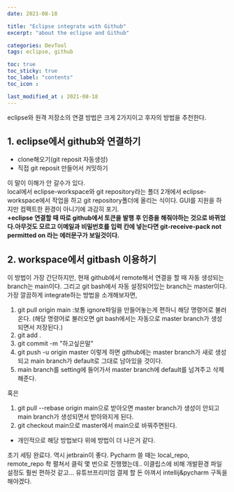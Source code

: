 ```yaml
---
date: 2021-08-18

title: "Eclipse integrate with Github"
excerpt: "about the eclipse and Github"

categories: DevTool
tags: eclipse, github

toc: true  
toc_sticky: true
toc_label: "contents"
toc_icon : 

last_modified_at : 2021-08-18
---
```


eclipse와 원격 저장소의 연결 방법은 크게 2가지이고 후자의 방법을 추천한다.

## 1. eclipse에서 github와 연결하기
- clone해오기(git reposit 자동생성)
- 직접 git reposit 만들어서 커밋하기

이 말이 이해가 안 갈수가 있다.  
local에서 eclipse-workspace와 git repository라는 폴더 2개에서 eclipse-workspace에서 작업을 하고 git repository폴더에 올리는 식이다. GUI를 지원을 하지만 컴팩트한 환경이 아니기에 과감히 포기.  
**+eclipse 연결할 때 따로 github에서 토큰을 발행 후 인증을 해줘야하는 것으로 바뀌었다.아무것도 모르고 이메일과 비밀번호를 입력 칸에 넣는다면 git-receive-pack not permitted on 라는 에러문구가 보일것이다.**

## 2. workspace에서 gitbash 이용하기
이 방법이 가장 간단하지만, 현재 github에서 remote해서 연결을 할 때 자동 생성되는 branch는 main이다. 그리고 git bash에서 자동 설정되어있는 branch는 master이다.
가장 깔끔하게 integrate하는 방법을 소개해보자면,  
1. git pull origin main :보통 ignore파일을 만들어놓는게 편하니 해당 명령어로 불러온다. (해당 명령어로 불러오면 git bash에서는 자동으로 master branch가 생성되면서 저장된다.)
2. git add .
3. git commit -m "하고싶은말"
4. git push -u origin master
이렇게 하면 github에는 master branch가 새로 생성되고 main branch가 default로 그대로 남아있을 것이다.
5. main branch를 setting에 들어가서 master branch에 default를 넘겨주고 삭제해준다.

혹은
1. git pull --rebase origin main으로 받아오면 master branch가 생성이 안되고 main branch가 생성되면서 받아와지게 된다. 
2. git checkout main으로 master에서 main으로 바꿔주면된다.
 - 개인적으로 해당 방법보다 위에 방법이 더 나은거 같다.

초기 세팅 완료다.
역시 jetbrain이 좋다. Pycharm 쓸 때는 local_repo, remote_repo 촥 펼쳐서 클릭 몇 번으로 진행했는데.. 이클립스에 비해 개발환경 파일 설정도 훨씬 편하것 같고... 유튜브프리미엄 결제 할 돈 아껴서 intellij&pycharm 구독을 해야겠다.